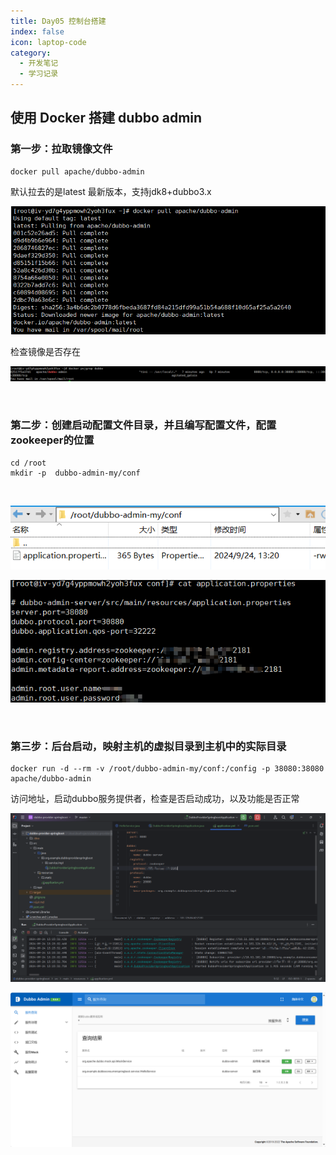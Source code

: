 ```yaml
---
title: Day05 控制台搭建
index: false
icon: laptop-code
category:
  - 开发笔记
  - 学习记录
---
```



## 使用 Docker 搭建 dubbo admin

### **第一步：拉取镜像文件**

```
docker pull apache/dubbo-admin
```

默认拉去的是latest 最新版本，支持jdk8+dubbo3.x

![截图](ba245c405d37e783afc3546107ba6281.png)

检查镜像是否存在

![截图](c2cbbe0045c1416b4655b484fbc15c07.png)

<br/>

### **第二步：创建启动配置文件目录，并且编写配置文件，配置zookeeper的位置**

```
cd /root
mkdir -p  dubbo-admin-my/conf
```

<br/>

![截图](6a3fb1fa67cd9763e9338ca10a9fe14b.png)

![截图](46c6e0166633b94f47f2fd6d69bda54b.png)

<br/>

### **第三步：后台启动，映射主机的虚拟目录到主机中的实际目录**

```
docker run -d --rm -v /root/dubbo-admin-my/conf:/config -p 38080:38080 apache/dubbo-admin
```

访问地址，启动dubbo服务提供者，检查是否启动成功，以及功能是否正常

![截图](defde8eac0fd318b8105341503bcdf77.png)

![截图](f15859cff2b4e827b53733751e8ff6ab.png)
